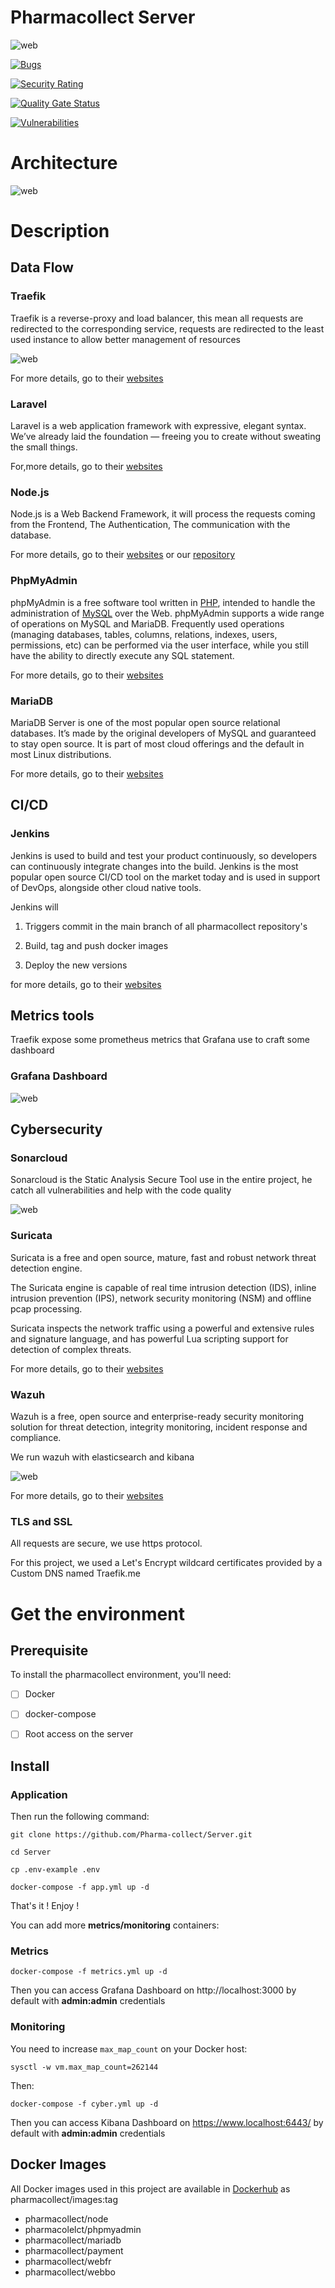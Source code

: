 
# Pharmacollect Server

![web](https://raw.githubusercontent.com/Pharma-collect/Server/main/img/pharmalogo.png)

[![Bugs](https://sonarcloud.io/api/project_badges/measure?project=Pharma-collect_Server&metric=bugs)](https://sonarcloud.io/dashboard?id=Pharma-collect_Server)

[![Security Rating](https://sonarcloud.io/api/project_badges/measure?project=Pharma-collect_Server&metric=security_rating)](https://sonarcloud.io/dashboard?id=Pharma-collect_Server)

[![Quality Gate Status](https://sonarcloud.io/api/project_badges/measure?project=Pharma-collect_Server&metric=alert_status)](https://sonarcloud.io/dashboard?id=Pharma-collect_Server)

[![Vulnerabilities](https://sonarcloud.io/api/project_badges/measure?project=Pharma-collect_Server&metric=vulnerabilities)](https://sonarcloud.io/dashboard?id=Pharma-collect_Server)

# Architecture

![web](https://raw.githubusercontent.com/Pharma-collect/Server/main/img/server.png)

# Description

## Data Flow

### Traefik

Traefik is a reverse-proxy and load balancer, this mean all requests are redirected to the corresponding service, requests are redirected to the least used instance to allow better management of resources

![web](https://raw.githubusercontent.com/Pharma-collect/Server/main/img/traefik_dashboard.png)

For more details, go to their [websites](https://doc.traefik.io/traefik/)

### Laravel

Laravel is a web application framework with expressive, elegant syntax. We’ve already laid the foundation — freeing you to create without sweating the small things.

For,more details, go to their [websites](https://laravel.com/)

### Node.js

Node.js is a Web Backend Framework, it will process the requests coming from the Frontend, The Authentication, The communication with the database.

For more details, go to their [websites](https://nodejs.org/en/) or our [repository](https://github.com/Pharma-collect/Web_server)

### PhpMyAdmin

phpMyAdmin is a free software tool written in [PHP](https://php.net/), intended to handle the administration of [MySQL](https://www.mysql.com/) over the Web. phpMyAdmin supports a wide range of operations on MySQL and MariaDB. Frequently used operations (managing databases, tables, columns, relations, indexes, users, permissions, etc) can be performed via the user interface, while you still have the ability to directly execute any SQL statement.

For more details, go to their [websites](https://www.phpmyadmin.net/)

### MariaDB

MariaDB Server is one of the most popular open source relational databases. It’s made by the original developers of MySQL and guaranteed to stay open source. It is part of most cloud offerings and the default in most Linux distributions.

For more details, go to their [websites](https://mariadb.org/)

## CI/CD

### Jenkins

Jenkins is used to build and test your product continuously, so developers can continuously integrate changes into the build. Jenkins is the most popular open source CI/CD tool on the market today and is used in support of DevOps, alongside other cloud native tools.

Jenkins will

1. Triggers commit in the main branch of all pharmacollect repository's

2. Build, tag and push docker images

3. Deploy the new versions

for more details, go to their [websites](https://www.jenkins.io/)

## Metrics tools

Traefik expose some prometheus metrics that Grafana use to craft some dashboard

### Grafana Dashboard

![web](https://raw.githubusercontent.com/Pharma-collect/Server/main/img/grafana.png)

## Cybersecurity

### Sonarcloud

Sonarcloud is the Static Analysis Secure Tool use in the entire project, he catch all vulnerabilities and help with the code quality

![web](https://raw.githubusercontent.com/Pharma-collect/Server/main/img/sonar.png)

### Suricata

Suricata is a free and open source, mature, fast and robust network threat detection engine.

The Suricata engine is capable of real time intrusion detection (IDS), inline intrusion prevention (IPS), network security monitoring (NSM) and offline pcap processing.

Suricata inspects the network traffic using a powerful and extensive rules and signature language, and has powerful Lua scripting support for detection of complex threats.

For more details, go to their [websites](https://suricata-ids.org/)

### Wazuh

Wazuh is a free, open source and enterprise-ready security monitoring solution for threat detection, integrity monitoring, incident response and compliance.

We run wazuh with elasticsearch and kibana

![web](https://raw.githubusercontent.com/Pharma-collect/Server/main/img/wazuh.png)

For more details, go to their [websites](https://wazuh.com/)

### TLS and SSL  

All requests are secure, we use https protocol.

For this project, we used a Let's Encrypt wildcard certificates provided by a Custom DNS named Traefik.me

# Get the environment

## Prerequisite

To install the pharmacollect environment, you'll need:

- [ ] Docker

- [ ] docker-compose

- [ ] Root access on the server

## Install

### Application

Then run the following command:

    git clone https://github.com/Pharma-collect/Server.git
    
    cd Server

    cp .env-example .env

    docker-compose -f app.yml up -d

That's it ! Enjoy !

You can add more **metrics/monitoring** containers:

### Metrics

    docker-compose -f metrics.yml up -d

Then you can access Grafana Dashboard on http://localhost:3000 by default with **admin:admin** credentials

### Monitoring

You need to increase `max_map_count` on your Docker host:

    sysctl -w vm.max_map_count=262144

Then:

    docker-compose -f cyber.yml up -d

Then you can access Kibana Dashboard on https://www.localhost:6443/ by default with **admin:admin** credentials
  
## Docker Images

All Docker images used in this project are available in [Dockerhub](https://hub.docker.com/) as pharmacollect/images:tag

- pharmacollect/node
- pharmacolelct/phpmyadmin
- pharmacollect/mariadb
- pharmacollect/payment
- pharmacollect/webfr
- pharmacollect/webbo
